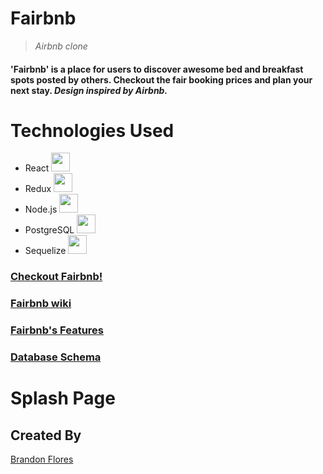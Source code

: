 # Fairbnb

> *Airbnb clone*

#### 'Fairbnb' is a place for users to discover awesome bed and breakfast spots posted by others. Checkout the fair booking prices and plan your next stay. *Design inspired by Airbnb.* 

# Technologies Used
- React <a href="https://reactjs.org/"><img src='https://cdn.jsdelivr.net/gh/devicons/devicon/icons/react/react-original.svg' width="30" height="30" /></a>
- Redux <a href='https://redux.js.org/'><img src="https://cdn.jsdelivr.net/gh/devicons/devicon/icons/redux/redux-original.svg" width="30" height="30" /></a>
- Node.js <a href='https://nodejs.org/en/'><img src="https://cdn.jsdelivr.net/gh/devicons/devicon/icons/nodejs/nodejs-original.svg" width="30" height="30" /></a>
- PostgreSQL <a href='https://www.postgresql.org/'><img src="https://cdn.jsdelivr.net/gh/devicons/devicon/icons/postgresql/postgresql-original.svg" width="30" height="30" /></a>
- Sequelize <a href='https://sequelize.org/'><img src="https://cdn.jsdelivr.net/gh/devicons/devicon/icons/sequelize/sequelize-original.svg"  width="30" height="30"  /></a>

### [Checkout Fairbnb!](https://bflores-fairbnb.herokuapp.com/)
### [Fairbnb wiki](https://github.com/brandonflores647/Fairbnb/wiki)
### [Fairbnb's Features](https://github.com/brandonflores647/Fairbnb/wiki/Features)
### [Database Schema](https://github.com/brandonflores647/Fairbnb/wiki/Database-Schema)

# Splash Page

## Created By
[Brandon Flores](https://github.com/brandonflores647)
